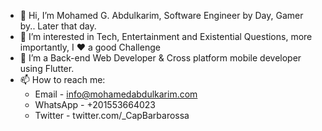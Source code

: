 - 👋 Hi, I’m Mohamed G. Abdulkarim, Software Engineer by Day, Gamer by.. Later that day.
- 👀 I’m interested in Tech, Entertainment and Existential Questions, more importantly, I ❤ a good Challenge
- 🌱 I’m a Back-end Web Developer & Cross platform mobile developer using Flutter.
- 📫 How to reach me:
   - Email - info@mohamedabdulkarim.com
   - WhatsApp - +201553664023
   - Twitter - twitter.com/_CapBarbarossa

<!---
CapBarbarossa/CapBarbarossa is a ✨ special ✨ repository because its `README.md` (this file) appears on your GitHub profile.
You can click the Preview link to take a look at your changes.
--->

